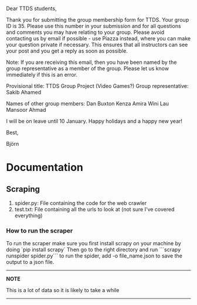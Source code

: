 <p>Dear TTDS students,

Thank you for submitting the group membership form for TTDS. Your group ID is 35. Please use this number in your submission and for all questions and comments you may have relating to your group. Please avoid contacting us by email if possible - use Piazza instead, where you can make your question private if necessary. This ensures that all instructors can see your post and you get a reply as soon as possible. 

Note: If you are receiving this email, then you have been named by the group representative as a member of the group. Please let us know immediately if this is an error.

Provisional title: TTDS Group Project (Video Games?)
Group representative: Sakib Ahamed

Names of other group members:
Dan Buxton
Kenza Amira
Wini Lau
Mansoor Ahmad

I will be on leave until 10 January. Happy holidays and a happy new year!

Best,

Björn </p>
# Documentation
## Scraping
<ol>
  <li>spider.py: File containing the code for the web crawler</li>
  <li>test.txt: File containing all the urls to look at (not sure I've covered everything)</li>
</ol>
<h3> How to run the scraper</h3>
<p>To run the scraper make sure you first install scrapy on your machine by doing
`pip install scrapy` 
Then go to the right directory and run
```scrapy runspider spider.py``` to run the spider, add -o file_name.json to save the output to a json file.</p> 

---
**NOTE**

This is a lot of data so it is likely to take a while

---



